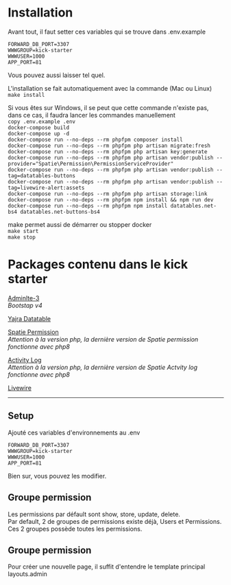 # Installation
Avant tout, il faut setter ces variables qui se trouve dans .env.example  

    FORWARD_DB_PORT=3307
    WWWGROUP=kick-starter
    WWWUSER=1000
    APP_PORT=81

Vous pouvez aussi laisser tel quel.

L'installation se fait automatiquement avec la commande (Mac ou Linux)  
`make install`

Si vous êtes sur Windows, il se peut que cette commande n'existe pas, dans ce cas, il faudra lancer les commandes manuellement  
`copy .env.example .env`  
`docker-compose build`  
`docker-compose up -d`  
`docker-compose run --no-deps --rm phpfpm composer install`  
`docker-compose run --no-deps --rm phpfpm php artisan migrate:fresh`  
`docker-compose run --no-deps --rm phpfpm php artisan key:generate`  
`docker-compose run --no-deps --rm phpfpm php artisan vendor:publish --provider="Spatie\Permission\PermissionServiceProvider"`  
`docker-compose run --no-deps --rm phpfpm php artisan vendor:publish --tag=datatables-buttons`  
`docker-compose run --no-deps --rm phpfpm php artisan vendor:publish --tag=livewire-alert:assets`  
`docker-compose run --no-deps --rm phpfpm php artisan storage:link`  
`docker-compose run --no-deps --rm phpfpm npm install && npm run dev`  
`docker-compose run --no-deps --rm phpfpm npm install datatables.net-bs4 datatables.net-buttons-bs4`

make permet aussi de démarrer ou stopper docker  
`make start`  
`make stop`

# Packages contenu dans le kick starter
[Adminlte-3](https://github.com/jeroennoten/Laravel-AdminLTE/wiki "Adminlte-3")  
*Bootstap v4*  

[Yajra Datatable](https://yajrabox.com/docs/laravel-datatables/master/quick-starter "Yajra Datatable")

[Spatie Permission](https://spatie.be/docs/laravel-permission/v5/introduction "Spatie Permission")  
*Attention à la version php, la dernière version de Spatie permission fonctionne avec php8*

[Activity Log](https://spatie.be/docs/laravel-activitylog/v4/introduction "Activity Log")  
*Attention à la version php, la dernière version de Spatie Actvity log fonctionne avec php8*

[Livewire](https://laravel-livewire.com/docs/2.x/quickstart "Livewire")  

------------

## Setup
Ajouté ces variables d'environnements au .env

    FORWARD_DB_PORT=3307
    WWWGROUP=kick-starter
    WWWUSER=1000
    APP_PORT=81

Bien sur, vous pouvez les modifier.

## Groupe permission
Les permissions par défault sont show, store, update, delete.  
Par default, 2 de groupes de permissions existe déjà, Users et Permissions.  
Ces 2 groupes possède toutes les permissions.

## Groupe permission
Pour créer une nouvelle page, il suffit d'entendre le template principal layouts.admin  


